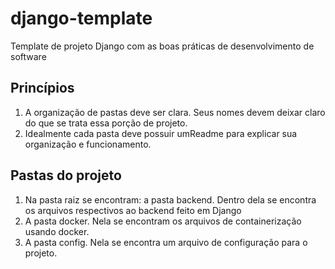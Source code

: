 # django-template
Template de projeto Django com as boas práticas de desenvolvimento de software

## Princípios

1. A organização de pastas deve ser clara. Seus nomes devem deixar claro do que se trata essa porção de projeto.
2. Idealmente cada pasta deve possuir umReadme para explicar sua organização e funcionamento.

## Pastas do projeto

1. Na pasta raiz se encontram: a pasta backend. Dentro dela se encontra os arquivos respectivos ao backend feito em Django
2. A pasta docker. Nela se encontram os arquivos de containerização usando docker.
3. A pasta config. Nela se encontra um arquivo de configuração para o projeto.